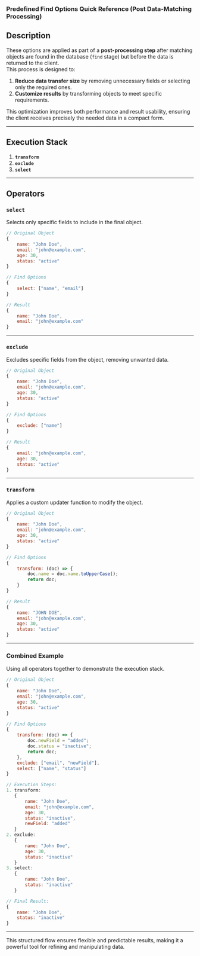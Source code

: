 ### Predefined Find Options Quick Reference (Post Data-Matching Processing)

## **Description**
These options are applied as part of a **post-processing step** after matching objects are found in the database (`find` stage) but before the data is returned to the client.  
This process is designed to:  
1. **Reduce data transfer size** by removing unnecessary fields or selecting only the required ones.  
2. **Customize results** by transforming objects to meet specific requirements.  

This optimization improves both performance and result usability, ensuring the client receives precisely the needed data in a compact form.

---

## **Execution Stack**
1. **`transform`**
2. **`exclude`**
3. **`select`**

---

## **Operators**

### **`select`**
Selects only specific fields to include in the final object.

```javascript
// Original Object
{
    name: "John Doe",
    email: "john@example.com",
    age: 30,
    status: "active"
}

// Find Options
{
    select: ["name", "email"]
}

// Result
{
    name: "John Doe",
    email: "john@example.com"
}
```

---

### **`exclude`**
Excludes specific fields from the object, removing unwanted data.

```javascript
// Original Object
{
    name: "John Doe",
    email: "john@example.com",
    age: 30,
    status: "active"
}

// Find Options
{
    exclude: ["name"]
}

// Result
{
    email: "john@example.com",
    age: 30,
    status: "active"
}
```

---

### **`transform`**
Applies a custom updater function to modify the object.

```javascript
// Original Object
{
    name: "John Doe",
    email: "john@example.com",
    age: 30,
    status: "active"
}

// Find Options
{
    transform: (doc) => {
        doc.name = doc.name.toUpperCase();
        return doc;
    }
}

// Result
{
    name: "JOHN DOE",
    email: "john@example.com",
    age: 30,
    status: "active"
}
```

---

### **Combined Example**
Using all operators together to demonstrate the execution stack.

```javascript
// Original Object
{
    name: "John Doe",
    email: "john@example.com",
    age: 30,
    status: "active"
}

// Find Options
{
    transform: (doc) => {
        doc.newField = "added";
        doc.status = "inactive";
        return doc;
    },
    exclude: ["email", "newField"],
    select: ["name", "status"]
}

// Execution Steps:
1. transform:
   {
       name: "John Doe",
       email: "john@example.com",
       age: 30,
       status: "inactive",
       newField: "added"
   }
2. exclude:
   {
       name: "John Doe",
       age: 30,
       status: "inactive"
   }
3. select:
   {
       name: "John Doe",
       status: "inactive"
   }

// Final Result:
{
    name: "John Doe",
    status: "inactive"
}
```

---

This structured flow ensures flexible and predictable results, making it a powerful tool for refining and manipulating data.